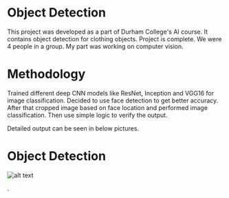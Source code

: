 # Object Detection
This project was developed as a part of Durham College's AI course. It contains object detection for clothing objects. 
Project is complete. We were 4 people in a group. My part was working on computer vision. 

# Methodology

Trained different deep CNN models like ResNet, Inception and VGG16 for image classification. 
Decided to use face detection to get better accuracy. 
After that cropped image based on face location and performed image classification.
Then use simple logic to verify the output.

Detailed output can be seen in below pictures.

# Object Detection
![alt text](https://github.com/UtsavVanodiya7/Machine-Learning-Portfolio/Object-Detection/images/architecture.jpg?raw=true)




















.
